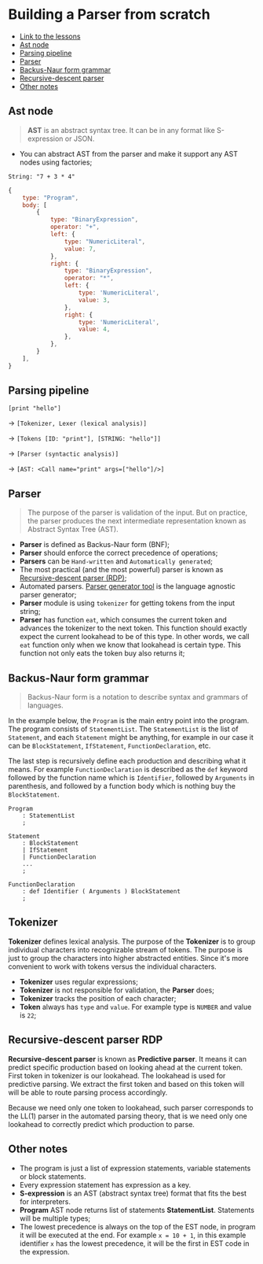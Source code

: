 # Building a Parser from scratch

- [Link to the lessons](https://www.udemy.com/course/parser-from-scratch)
- [Ast node](#ast-node)
- [Parsing pipeline](#parsing-pipeline)
- [Parser](#parser)
- [Backus-Naur form grammar](#backus-naur-form-grammar)
- [Recursive-descent parser](#recursive-descent-parser-rdp)
- [Other notes](#other-notes)

## Ast node

> **AST** is an abstract syntax tree. It can be in any format like S-expression or JSON.

- You can abstract AST from the parser and make it support any AST nodes using factories;

```
String: "7 + 3 * 4"
```

```js
{
    type: "Program",
    body: [
        {
            type: "BinaryExpression",
            operator: "+",
            left: {
                type: "NumericLiteral",
                value: 7,
            },
            right: {
                type: "BinaryExpression",
                operator: "*",
                left: {
                    type: 'NumericLiteral',
                    value: 3,
                },
                right: {
                    type: 'NumericLiteral',
                    value: 4,
                },
            },
        }
    ],
}
```

## Parsing pipeline

`[print "hello"]`

-> `[Tokenizer, Lexer (lexical analysis)]`

-> `[Tokens [ID: "print"], [STRING: "hello"]]`

-> `[Parser (syntactic analysis)]`

-> `[AST: <Call name="print" args=["hello"]/>]`

## Parser

> The purpose of the parser is validation of the input. But on practice, the parser produces the next intermediate representation known as Abstract Syntax Tree (AST).

- **Parser** is defined as Backus-Naur form (BNF);
- **Parser** should enforce the correct precedence of operations;
- **Parsers** can be `Hand-written` and `Automatically generated`;
- The most practical (and the most powerful) parser is known as [Recursive-descent parser (RDP)](#recursive-descent-parser-rdp);
- Automated parsers. [Parser generator tool](https://github.com/dmitrysoshnikov/syntax) is the language agnostic parser generator;
- **Parser** module is using `tokenizer` for getting tokens from the input string;
- **Parser** has function `eat`, which consumes the current token and advances the tokenizer to the next token. This function should exactly expect the current lookahead to be of this type. In other words, we call `eat` function only when we know that lookahead is certain type. This function not only eats the token buy also returns it;

## Backus-Naur form grammar

> Backus-Naur form is a notation to describe syntax and grammars of languages.

In the example below, the `Program` is the main entry point into the program. The program consists of `StatementList`. The `StatementList` is the list of `Statement`, and each `Statement` might be anything, for example in our case it can be `BlockStatement`, `IfStatement`, `FunctionDeclaration`, etc.

The last step is recursively define each production and describing what it means. For example `FunctionDeclaration` is described as the `def` keyword followed by the function name which is `Identifier`, followed by `Arguments` in parenthesis, and followed by a function body which is nothing buy the `BlockStatement`.

```
Program
    : StatementList
    ;

Statement
    : BlockStatement
    | IfStatement
    | FunctionDeclaration
    ...
    ;

FunctionDeclaration
    : def Identifier ( Arguments ) BlockStatement
    ;
```

## Tokenizer

**Tokenizer** defines lexical analysis. The purpose of the **Tokenizer** is to group individual characters into recognizable stream of tokens. The purpose is just to group the characters into higher abstracted entities. Since it's more convenient to work with tokens versus the individual characters.

- **Tokenizer** uses regular expressions;
- **Tokenizer** is not responsible for validation, the **Parser** does;
- **Tokenizer** tracks the position of each character;
- **Token** always has `type` and `value`. For example type is `NUMBER` and value is `22`;

## Recursive-descent parser RDP

**Recursive-descent parser** is known as **Predictive parser**. It means it can predict specific production based on looking ahead at the current token. First token in tokenizer is our lookahead. The lookahead is used for predictive parsing. We extract the first token and based on this token will will be able to route parsing process accordingly.

Because we need only one token to lookahead, such parser corresponds to the LL(1) parser in the automated parsing theory, that is we need only one lookahead to correctly predict which production to parse.

## Other notes

- The program is just a list of expression statements, variable statements or block statements.
- Every expression statement has expression as a key.
- **S-expression** is an AST (abstract syntax tree) format that fits the best for interpreters.
- **Program** AST node returns list of statements **StatementList**. Statements will be multiple types;
- The lowest precedence is always on the top of the EST node, in program it will be executed at the end. For example `x = 10 + 1`, in this example identifier `x` has the lowest precedence, it will be the first in EST code in the expression.